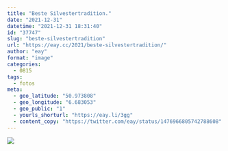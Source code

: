 ```yaml
---
title: "Beste Silvestertradition."
date: "2021-12-31"
datetime: "2021-12-31 18:31:40"
id: "37747"
slug: "beste-silvestertradition"
url: "https://eay.cc/2021/beste-silvestertradition/"
author: "eay"
format: "image"
categories:
  - 0815
tags:
  - fotos
meta:
  - geo_latitude: "50.973808"
  - geo_longitude: "6.683053"
  - geo_public: "1"
  - yourls_shorturl: "https://eay.li/3gg"
  - content_copy: "https://twitter.com/eay/status/1476966805742788608"
---
```


![](https://eay.cc/uploads/2021/beste-silvestertradition.jpg)

